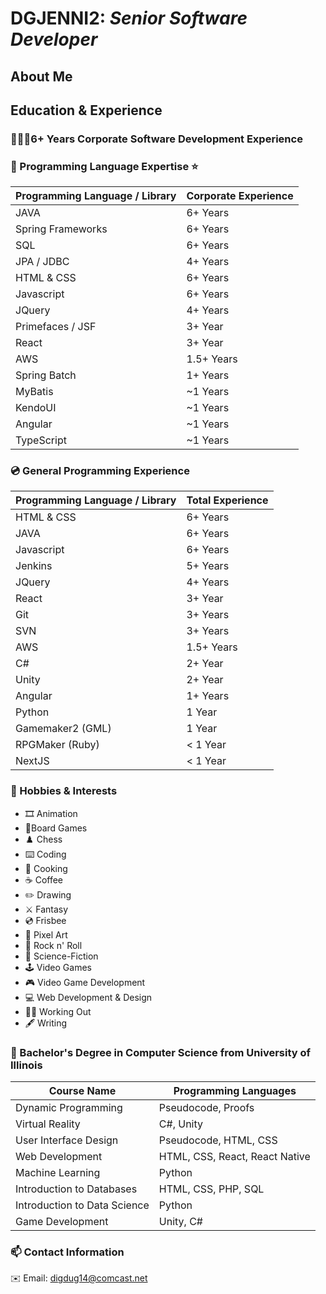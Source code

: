 # **DGJENNI2: _Senior Software Developer_**

## **About Me**

## **Education & Experience**

### 👨🏻‍💼**6+ Years Corporate Software Development Experience**

### **💽 Programming Language Expertise ⭐**

| Programming Language / Library | Corporate Experience |
| ------------------------------ | -------------------- |
| JAVA                           | 6+ Years             |
| Spring Frameworks              | 6+ Years             |
| SQL                            | 6+ Years             |
| JPA / JDBC                     | 4+ Years             |
| HTML & CSS                     | 6+ Years             |
| Javascript                     | 6+ Years             |
| JQuery                         | 4+ Years             |
| Primefaces / JSF               | 3+ Year              |
| React                          | 3+ Year              |
| AWS                            | 1.5+ Years           |
| Spring Batch                   | 1+ Years             |
| MyBatis                        | ~1 Years             |
| KendoUI                        | ~1 Years             |
| Angular                        | ~1 Years             |
| TypeScript                     | ~1 Years             |

### **💿 General Programming Experience**

| Programming Language / Library | Total Experience |
| ------------------------------ | ---------------- |
| HTML & CSS                     | 6+ Years         |
| JAVA                           | 6+ Years         |
| Javascript                     | 6+ Years         |
| Jenkins                        | 5+ Years         |
| JQuery                         | 4+ Years         |
| React                          | 3+ Year          |
| Git                            | 3+ Years         |
| SVN                            | 3+ Years         |
| AWS                            | 1.5+ Years       |
| C#                             | 2+ Year          |
| Unity                          | 2+ Year          |
| Angular                        | 1+ Years         |
| Python                         | 1 Year           |
| Gamemaker2 (GML)               | 1 Year           |
| RPGMaker (Ruby)                | < 1 Year         |
| NextJS                         | < 1 Year         |

### **🎉 Hobbies & Interests**

-   🎞️ Animation
-   🏁Board Games
-   ♟️ Chess
-   ⌨️ Coding
-   🍗 Cooking
-   ☕ Coffee
-   ✏️ Drawing
-   ⚔️ Fantasy
-   💿 Frisbee
-   👾 Pixel Art
-   🎸 Rock n' Roll
-   🚀 Science-Fiction
-   🕹️ Video Games
-   🎮 Video Game Development
-   💻 Web Development & Design
-   💪🏻 Working Out
-   🖋️ Writing

### **📜 Bachelor's Degree in Computer Science from University of Illinois**

| Course Name                  | Programming Languages          |
| ---------------------------- | ------------------------------ |
| Dynamic Programming          | Pseudocode, Proofs             |
| Virtual Reality              | C#, Unity                      |
| User Interface Design        | Pseudocode, HTML, CSS          |
| Web Development              | HTML, CSS, React, React Native |
| Machine Learning             | Python                         |
| Introduction to Databases    | HTML, CSS, PHP, SQL            |
| Introduction to Data Science | Python                         |
| Game Development             | Unity, C#                      |

### **📫 Contact Information**

✉️ Email: digdug14@comcast.net
